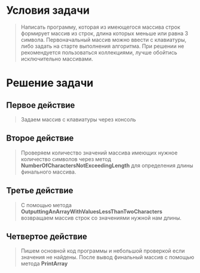 # Условия задачи
>Написать программу, которая из имеющегося массива строк формирует массив из строк, длина которых меньше или равна 3 символа. Первоначальный массив можно ввести с клавиатуры, либо задать на старте выполнения алгоритма. При решении не рекомендуется пользоваться коллекциями, лучше обойтись исключительно массивами.


# Решение задачи

## Первое действие
>Задаем массив с клавиатуры через консоль

## Второе действие
>Проверяем количество значений массива имеющих нужное количество символов через метод **NumberOfCharactersNotExceedingLength** для определения длины финального массива. 

## Третье действие
>С помощью метода **OutputtingAnArrayWithValuesLessThanTwoCharacters** возвращаем массив строк со значениями нужной нам длины.

## Четвертое действие
>Пишем основной код программы и небольшой проверкой если значения не найдены. После вывод финальный массив с помощью метода **PrintArray**
